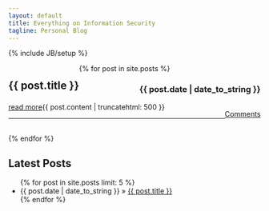 ```yaml
---
layout: default
title: Everything on Information Security
tagline: Personal Blog
---
```

{% include JB/setup %}

<div class="posts">
  <div class="span14">  
  {% for post in site.posts %}
  
  <div style="float: left">
    <h2>
      {{ post.title }}
    </h2>
  </div>
  <div style="float:right">
    <h3>
      {{ post.date | date_to_string }}
    </h3>
  </div>
  <div style="clear: both"></div>

  <div style="display: inline">
      {{ post.content | truncatehtml: 500 }}
        <a href="{{ post.url }}" style="float: left">read more</a>
      <p style="float: right">
        <a href='{{post.url}}#disqus_thread'>Comments</a>
      </p>
  </div> <hr/><br/>
  {% endfor %}
  </div>
</div>


## Latest Posts

<ul class="posts">
  {% for post in site.posts limit: 5 %}
    <li><span>{{ post.date | date_to_string }}</span> &raquo; <a href="{{ BASE_PATH }}{{ post.url }}">{{ post.title }}</a></li>
  {% endfor %}
</ul>




